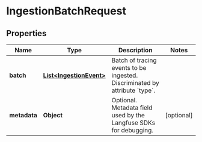 

# IngestionBatchRequest


## Properties

| Name | Type | Description | Notes |
|------------ | ------------- | ------------- | -------------|
|**batch** | [**List&lt;IngestionEvent&gt;**](IngestionEvent.md) | Batch of tracing events to be ingested. Discriminated by attribute &#x60;type&#x60;. |  |
|**metadata** | **Object** | Optional. Metadata field used by the Langfuse SDKs for debugging. |  [optional] |



